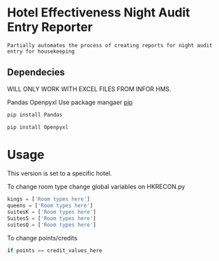 # Hotel Effectiveness Night Audit Entry Reporter

    Partially automates the process of creating reports for night audit entry for housekeeping
## Dependecies

WILL ONLY WORK WITH EXCEL FILES FROM INFOR HMS.

Pandas
Openpyxl
Use package mangaer [pip](https://pip.pypa.io/en/stable/)

```bash
pip install Pandas
```

```bash
pip install Openpyxl
```

# Usage

This version is set to a specific hotel.

To change room type change global variables on HKRECON.py

```python
kings = ['Room types here']
queens = ['Room types here']
suitesK = ['Room types here']
SuitesS = ['Room types here']
suitesQ = ['Room types here']
```

To change points/credits

```python
if points == credit_values_here
```
